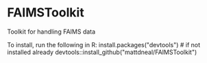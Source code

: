 # FAIMSToolkit
Toolkit for handling FAIMS data

To install, run the following in R:
install.packages("devtools") # if not installed already
devtools::install_github("mattdneal/FAIMSToolkit")
